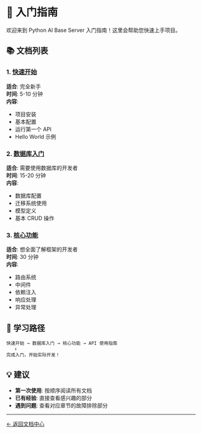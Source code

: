 # 🚀 入门指南

欢迎来到 Python AI Base Server 入门指南！这里会帮助您快速上手项目。

## 📚 文档列表

### 1. [快速开始](quick-start.md)
**适合**: 完全新手  
**时间**: 5-10 分钟  
**内容**: 
- 项目安装
- 基本配置
- 运行第一个 API
- Hello World 示例

### 2. [数据库入门](database.md)
**适合**: 需要使用数据库的开发者  
**时间**: 15-20 分钟  
**内容**:
- 数据库配置
- 迁移系统使用
- 模型定义
- 基本 CRUD 操作

### 3. [核心功能](core-features.md)
**适合**: 想全面了解框架的开发者  
**时间**: 30 分钟  
**内容**:
- 路由系统
- 中间件
- 依赖注入
- 响应处理
- 异常处理

## 🎯 学习路径

```
快速开始 → 数据库入门 → 核心功能 → API 使用指南
   ↓
完成入门，开始实际开发！
```

## 💡 建议

- **第一次使用**: 按顺序阅读所有文档
- **已有经验**: 直接查看感兴趣的部分
- **遇到问题**: 查看对应章节的故障排除部分

---

[← 返回文档中心](../README.md)

